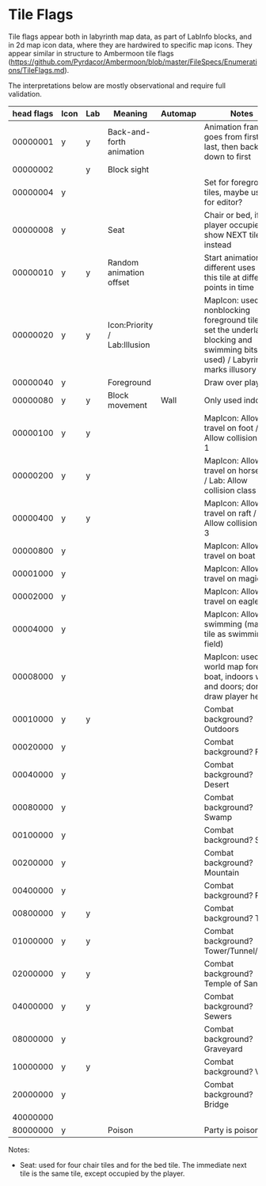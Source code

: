 # Tile Flags

Tile flags appear both in labyrinth map data, as part of LabInfo
blocks, and in 2d map icon data, where they are hardwired to specific
map icons.  They appear similar in structure to Ambermoon tile flags
(https://github.com/Pyrdacor/Ambermoon/blob/master/FileSpecs/Enumerations/TileFlags.md).

The interpretations below are mostly observational and require full
validation.

| head flags | Icon | Lab | Meaning                  | Automap | Notes                                                                                      | Validation |
|------------|------|-----|--------------------------|---------|--------------------------------------------------------------------------------------------|------------|
| 00000001   | y    | y   | Back-and-forth animation |         | Animation frame goes from first to last, then back down to first                           |            |
| 00000002   |      | y   | Block sight             |         |                                                                                            |            |
| 00000004   | y    |     |                          |         | Set for foreground tiles, maybe used for editor?                                           |            |
| 00000008   | y    |     | Seat                     |         | Chair or bed, if player occupies tile, show NEXT tile instead                              |            |
| 00000010   | y    | y   | Random animation offset  |         | Start animation for different uses of this tile at different points in time                |            |
| 00000020   | y    | y   | Icon:Priority / Lab:Illusion    |         | MapIcon: used for nonblocking foreground tiles (if set the underlay blocking and swimming bits are used) / Labyrinth: marks illusory walls           |            |
| 00000040   | y    |     | Foreground               |         | Draw over player                                                                           |            |
| 00000080   | y    | y   | Block movement           | Wall    | Only used indoors?                                                                         |            |
| 00000100   | y    | y   |                          |         | MapIcon: Allow travel on foot / Lab: Allow collision class 1                                                          |            |
| 00000200   | y    | y   |                          |         | MapIcon: Allow travel on horseback / Lab: Allow collision class 2                                                     |            |
| 00000400   | y    | y   |                          |         | MapIcon: Allow travel on raft / Lab: Allow collision class 3                                                          |            |
| 00000800   | y    |     |                          |         | MapIcon: Allow travel on boat                                                                   |            |
| 00001000   | y    |     |                          |         | MapIcon: Allow travel on magic disk                                                                   |            |
| 00002000   | y    |     |                          |         | MapIcon: Allow travel on eagles                                                                 |            |
| 00004000   | y    |     |                          |         | MapIcon: Allow swimming (marks tile as swimming field)                                                |            |
| 00008000   | y    |     |                          |         | MapIcon: used for world map forest, boat, indoors walls and doors; don't draw player here |            |
| 00010000   | y    | y   |                          |         | Combat background?  Outdoors                                                               |            |
| 00020000   | y    |     |                          |         | Combat background?  Forest                                                                 |            |
| 00040000   | y    |     |                          |         | Combat background?  Desert                                                                 |            |
| 00080000   | y    |     |                          |         | Combat background?  Swamp                                                                  |            |
| 00100000   | y    |     |                          |         | Combat background?  Sea                                                                    |            |
| 00200000   | y    |     |                          |         | Combat background?  Mountain                                                               |            |
| 00400000   | y    |     |                          |         | Combat background?  River                                                                  |            |
| 00800000   | y    | y   |                          |         | Combat background?  Town                                                                   |            |
| 01000000   | y    | y   |                          |         | Combat background?  Tower/Tunnel/Cellar                                                    |            |
| 02000000   | y    | y   |                          |         | Combat background?  Temple of Sansri                                                       |            |
| 04000000   | y    | y   |                          |         | Combat background?  Sewers                                                                 |            |
| 08000000   | y    |     |                          |         | Combat background?  Graveyard                                                              |            |
| 10000000   | y    | y   |                          |         | Combat background?  Villa                                                                  |            |
| 20000000   | y    |     |                          |         | Combat background?  Bridge                                                                 |            |
| 40000000   |      |     |                          |         |                                                                                            |            |
| 80000000   | y    |     | Poison                   |         | Party is poisoned                                                                          |            |


Notes:
- Seat: used for four chair tiles and for the bed tile.  The immediate next tile is the same tile, except occupied by the player.
